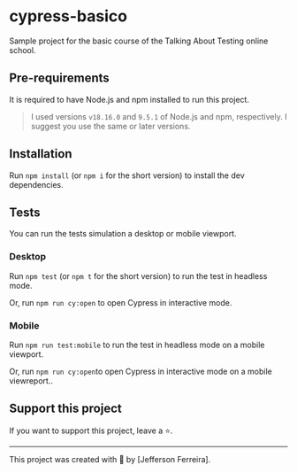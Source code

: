 # cypress-basico

Sample project for the basic course of the Talking About Testing online school.

## Pre-requirements

It is required to have Node.js and npm installed to run this project.

> I used versions `v18.16.0` and `9.5.1` of Node.js and npm, respectively. I suggest you use the same or later versions.

## Installation

Run `npm install` (or `npm i` for the short version) to install the dev dependencies.

## Tests

You can run the tests simulation a desktop or mobile viewport.

### Desktop

Run `npm test` (or `npm t` for the short version) to run the test in headless mode.

Or, run `npm run cy:open` to open Cypress in interactive mode.

### Mobile

Run `npm run test:mobile` to run the test in headless mode on a mobile viewport.

Or, run `npm run cy:open`to open Cypress in interactive mode on a mobile viewreport..

## Support this project

If you want to support this project, leave a ⭐.

___

This project was created with 💚 by [Jefferson Ferreira].